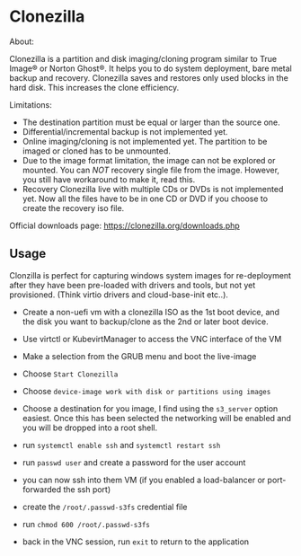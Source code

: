 # Clonezilla

About:

Clonezilla is a partition and disk imaging/cloning program similar to True Image® or Norton Ghost®. It helps you to do system deployment, bare metal backup and recovery. Clonezilla saves and restores only used blocks in the hard disk. This increases the clone efficiency.


Limitations:

- The destination partition must be equal or larger than the source one.
- Differential/incremental backup is not implemented yet.
- Online imaging/cloning is not implemented yet. The partition to be imaged or cloned has to be unmounted.
- Due to the image format limitation, the image can not be explored or mounted. You can _NOT_ recovery single file from the image. However, you still have workaround to make it, read this.
- Recovery Clonezilla live with multiple CDs or DVDs is not implemented yet. Now all the files have to be in one CD or DVD if you choose to create the recovery iso file.


Official downloads page: https://clonezilla.org/downloads.php


## Usage

Clonzilla is perfect for capturing windows system images for re-deployment after they have been pre-loaded with drivers and tools, but not yet provisioned. (Think virtio drivers and cloud-base-init etc..).

- Create a non-uefi vm with a clonezilla ISO as the 1st boot device, and the disk you want to backup/clone as the 2nd or later boot device.

- Use virtctl or KubevirtManager to access the VNC interface of the VM

- Make a selection from the GRUB menu and boot the live-image

- Choose `Start Clonezilla`

- Choose `device-image work with disk or partitions using images`

- Choose a destination for you image, I find using the `s3_server` option easiest. Once this has been selected the networking will be enabled and you will be dropped into a root shell.

- run `systemctl enable ssh` and `systemctl restart ssh`

- run `passwd user` and create a password for the user account

- you can now ssh into them VM (if you enabled a load-balancer or port-forwarded the ssh port)

- create the `/root/.passwd-s3fs` credential file

- run `chmod 600 /root/.passwd-s3fs`

- back in the VNC session, run `exit` to return to the application
